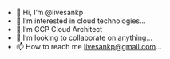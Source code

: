 - 👋 Hi, I’m @livesankp
- 👀 I’m interested in cloud technologies...
- 🌱 I’m GCP Cloud Architect
- 💞️ I’m looking to collaborate on anything...
- 📫 How to reach me livesankp@gmail.com...

<!---
livesankp/livesankp is a ✨ special ✨ repository because its `README.md` (this file) appears on your GitHub profile.
You can click the Preview link to take a look at your changes.
--->
